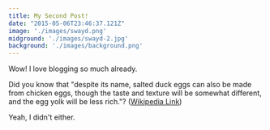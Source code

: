 ```yaml
---
title: My Second Post!
date: "2015-05-06T23:46:37.121Z"
image: './images/swayd.png'
midground: './images/swayd-2.jpg'
background: './images/background.png'
---
```


Wow! I love blogging so much already.

Did you know that "despite its name, salted duck eggs can also be made from
chicken eggs, though the taste and texture will be somewhat different, and the
egg yolk will be less rich."?
([Wikipedia Link](https://en.wikipedia.org/wiki/Salted_duck_egg))

Yeah, I didn't either.
